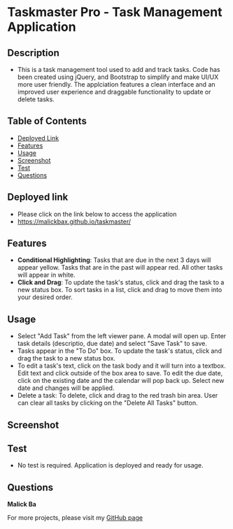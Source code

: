 # Taskmaster Pro - Task Management Application

## Description
- This is a task management tool used to add and track tasks. Code has been created using jQuery, and Bootstrap to simplify and make UI/UX more user friendly. The applciation features a clean interface and an improved user experience and draggable functionality to update or delete tasks.

## Table of Contents
- [Deployed Link](#deployed-link)
- [Features](#features)
- [Usage](#usage)
- [Screenshot](#usage)
- [Test](#test)
- [Questions](#questions)

## Deployed link
- Please click on the link below to access the application 
- https://malickbax.github.io/taskmaster/

## Features 
- **Conditional Highlighting**: Tasks that are due in the next 3 days will appear yellow. Tasks that are in the past will appear red. All other tasks will appear in white.
- **Click and Drag**: To update the task's status, click and drag the task to a new status box. To sort tasks in a list, click and drag to move them into your desired order.

## Usage
- Select "Add Task" from the left viewer pane. A modal will open up. Enter task details (descriptio, due date) and select "Save Task" to save.
- Tasks appear in the "To Do" box. To update the task's status, click and drag the task to a new status box.
- To edit a task's text, click on the task body and it will turn into a textbox. Edit text and click outside of the box area to save. To edit the due date, click on the existing date and the calendar will pop back up. Select new date and changes will be applied.
- Delete a task: To delete, click and drag to the red trash bin area. User can clear all tasks by clicking on the "Delete All Tasks" button.

## Screenshot

## Test
- No test is required. Application is deployed and ready for usage.

## Questions
**Malick Ba**

For more projects, please visit my [GitHub page](https://github.com/malickbax) 

